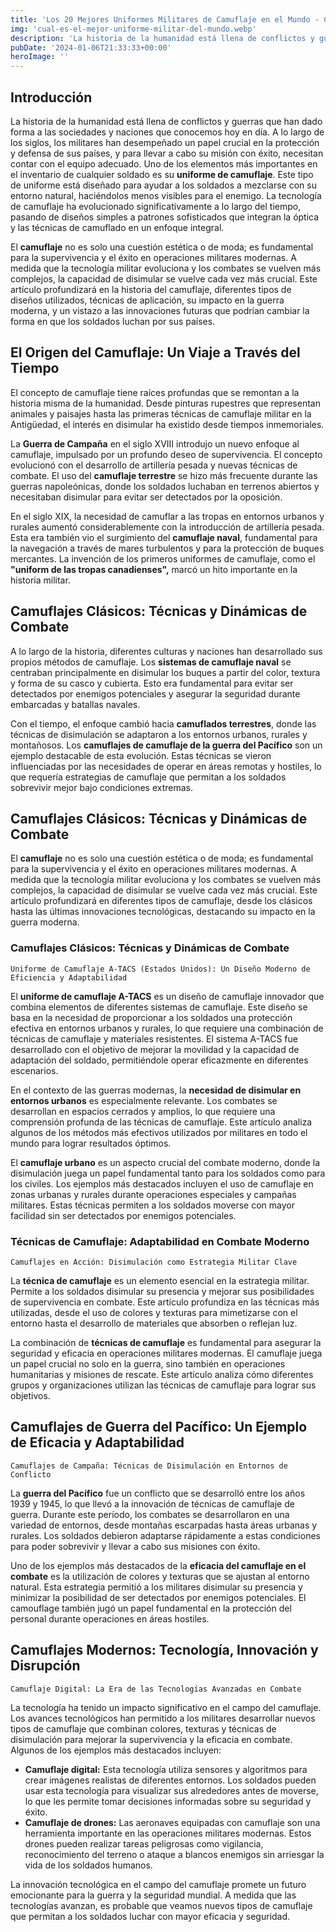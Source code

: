 ```yaml
---
title: 'Los 20 Mejores Uniformes Militares de Camuflaje en el Mundo - Camuflaje Militar'
img: 'cual-es-el-mejor-uniforme-militar-del-mundo.webp'
description: 'La historia de la humanidad está llena de conflictos y guerras que han dado forma a las sociedades y naciones que conocemos hoy en día. A lo largo de los'
pubDate: '2024-01-06T21:33:33+00:00'
heroImage: ''
---
```

    
  
## Introducción

La historia de la humanidad está llena de conflictos y guerras que han dado forma a las sociedades y naciones que conocemos hoy en día. A lo largo de los siglos, los militares han desempeñado un papel crucial en la protección y defensa de sus países, y para llevar a cabo su misión con éxito, necesitan contar con el equipo adecuado. Uno de los elementos más importantes en el inventario de cualquier soldado es su **uniforme de camuflaje**. Este tipo de uniforme está diseñado para ayudar a los soldados a mezclarse con su entorno natural, haciéndolos menos visibles para el enemigo. La tecnología de camuflaje ha evolucionado significativamente a lo largo del tiempo, pasando de diseños simples a patrones sofisticados que integran la óptica y las técnicas de camuflado en un enfoque integral.

El **camuflaje** no es solo una cuestión estética o de moda; es fundamental para la supervivencia y el éxito en operaciones militares modernas. A medida que la tecnología militar evoluciona y los combates se vuelven más complejos, la capacidad de disimular se vuelve cada vez más crucial. Este artículo profundizará en la historia del camuflaje, diferentes tipos de diseños utilizados, técnicas de aplicación, su impacto en la guerra moderna, y un vistazo a las innovaciones futuras que podrían cambiar la forma en que los soldados luchan por sus países.

## El Origen del Camuflaje: Un Viaje a Través del Tiempo

El concepto de camuflaje tiene raíces profundas que se remontan a la historia misma de la humanidad. Desde pinturas rupestres que representan animales y paisajes hasta las primeras técnicas de camuflaje militar en la Antigüedad, el interés en disimular ha existido desde tiempos inmemoriales. 

La **Guerra de Campaña** en el siglo XVIII introdujo un nuevo enfoque al camuflaje, impulsado por un profundo deseo de supervivencia. El concepto evolucionó con el desarrollo de artillería pesada y nuevas técnicas de combate. El uso del **camuflaje terrestre** se hizo más frecuente durante las guerras napoleónicas, donde los soldados luchaban en terrenos abiertos y necesitaban disimular para evitar ser detectados por la oposición.

En el siglo XIX, la necesidad de camuflar a las tropas en entornos urbanos y rurales aumentó considerablemente con la introducción de artillería pesada. Esta era también vio el surgimiento del **camuflaje naval**, fundamental para la navegación a través de mares turbulentos y para la protección de buques mercantes. La invención de los primeros uniformes de camuflaje, como el **"uniform de las tropas canadienses",** marcó un hito importante en la historia militar.

## Camuflajes Clásicos: Técnicas y Dinámicas de Combate

A lo largo de la historia, diferentes culturas y naciones han desarrollado sus propios métodos de camuflaje. Los **sistemas de camuflaje naval** se centraban principalmente en disimular los buques a partir del color, textura y forma de su casco y cubierta. Esto era fundamental para evitar ser detectados por enemigos potenciales y asegurar la seguridad durante embarcadas y batallas navales.

Con el tiempo, el enfoque cambió hacia **camuflados terrestres**, donde las técnicas de disimulación se adaptaron a los entornos urbanos, rurales y montañosos. Los **camuflajes de camuflaje de la guerra del Pacífico** son un ejemplo destacable de esta evolución. Estas técnicas se vieron influenciadas por las necesidades de operar en áreas remotas y hostiles, lo que requería estrategias de camuflaje que permitan a los soldados sobrevivir mejor bajo condiciones extremas.

## Camuflajes Clásicos: Técnicas y Dinámicas de Combate

El **camuflaje** no es solo una cuestión estética o de moda; es fundamental para la supervivencia y el éxito en operaciones militares modernas. A medida que la tecnología militar evoluciona y los combates se vuelven más complejos, la capacidad de disimular se vuelve cada vez más crucial. Este artículo profundizará en diferentes tipos de camuflaje, desde los clásicos hasta las últimas innovaciones tecnológicas, destacando su impacto en la guerra moderna.

### Camuflajes Clásicos: Técnicas y Dinámicas de Combate
```
Uniforme de Camuflaje A-TACS (Estados Unidos): Un Diseño Moderno de Eficiencia y Adaptabilidad
```
El **uniforme de camuflaje A-TACS** es un diseño de camuflaje innovador que combina elementos de diferentes sistemas de camuflaje. Este diseño se basa en la necesidad de proporcionar a los soldados una protección efectiva en entornos urbanos y rurales, lo que requiere una combinación de técnicas de camuflaje y materiales resistentes. El sistema A-TACS fue desarrollado con el objetivo de mejorar la movilidad y la capacidad de adaptación del soldado, permitiéndole operar eficazmente en diferentes escenarios.

En el contexto de las guerras modernas, la **necesidad de disimular en entornos urbanos** es especialmente relevante. Los combates se desarrollan en espacios cerrados y amplios, lo que requiere una comprensión profunda de las técnicas de camuflaje. Este artículo analiza algunos de los métodos más efectivos utilizados por militares en todo el mundo para lograr resultados óptimos.

El **camuflaje urbano** es un aspecto crucial del combate moderno, donde la disimulación juega un papel fundamental tanto para los soldados como para los civiles. Los ejemplos más destacados incluyen el uso de camuflaje en zonas urbanas y rurales durante operaciones especiales y campañas militares. Estas técnicas permiten a los soldados moverse con mayor facilidad sin ser detectados por enemigos potenciales.

### Técnicas de Camuflaje: Adaptabilidad en Combate Moderno
```
Camuflajes en Acción: Disimulación como Estrategia Militar Clave
```
La **técnica de camuflaje** es un elemento esencial en la estrategia militar. Permite a los soldados disimular su presencia y mejorar sus posibilidades de supervivencia en combate. Este artículo profundiza en las técnicas más utilizadas, desde el uso de colores y texturas para mimetizarse con el entorno hasta el desarrollo de materiales que absorben o reflejan luz.

La combinación de **técnicas de camuflaje** es fundamental para asegurar la seguridad y eficacia en operaciones militares modernas. El camuflaje juega un papel crucial no solo en la guerra, sino también en operaciones humanitarias y misiones de rescate. Este artículo analiza cómo diferentes grupos y organizaciones utilizan las técnicas de camuflaje para lograr sus objetivos.

## Camuflajes de Guerra del Pacífico: Un Ejemplo de Eficacia y Adaptabilidad
```
Camuflajes de Campaña: Técnicas de Disimulación en Entornos de Conflicto
```
La **guerra del Pacífico** fue un conflicto que se desarrolló entre los años 1939 y 1945, lo que llevó a la innovación de técnicas de camuflaje de guerra. Durante este período, los combates se desarrollaron en una variedad de entornos, desde montañas escarpadas hasta áreas urbanas y rurales. Los soldados debieron adaptarse rápidamente a estas condiciones para poder sobrevivir y llevar a cabo sus misiones con éxito.

Uno de los ejemplos más destacados de la **eficacia del camuflaje en el combate** es la utilización de colores y texturas que se ajustan al entorno natural. Esta estrategia permitió a los militares disimular su presencia y minimizar la posibilidad de ser detectados por enemigos potenciales. El camouflage también jugó un papel fundamental en la protección del personal durante operaciones en áreas hostiles.

## Camuflajes Modernos: Tecnología, Innovación y Disrupción
```
Camuflaje Digital: La Era de las Tecnologías Avanzadas en Combate
```
La tecnología ha tenido un impacto significativo en el campo del camuflaje. Los avances tecnológicos han permitido a los militares desarrollar nuevos tipos de camuflaje que combinan colores, texturas y técnicas de disimulación para mejorar la supervivencia y la eficacia en combate. Algunos de los ejemplos más destacados incluyen:

* **Camuflaje digital:** Esta tecnología utiliza sensores y algoritmos para crear imágenes realistas de diferentes entornos. Los soldados pueden usar esta tecnología para visualizar sus alrededores antes de moverse, lo que les permite tomar decisiones informadas sobre su seguridad y éxito.
* **Camuflaje de drones:** Las aeronaves equipadas con camuflaje son una herramienta importante en las operaciones militares modernas. Estos drones pueden realizar tareas peligrosas como vigilancia, reconocimiento del terreno o ataque a blancos enemigos sin arriesgar la vida de los soldados humanos.

La innovación tecnológica en el campo del camuflaje promete un futuro emocionante para la guerra y la seguridad mundial. A medida que las tecnologías avanzan, es probable que veamos nuevos tipos de camuflaje que permitan a los soldados luchar con mayor eficacia y seguridad.

  
